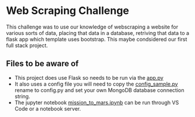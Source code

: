 # Web Scraping Challenge
This challenge was to use our knowledge of webscraping a website for various sorts of data, 
placing that data in a database, retriving that data to a flask app which template uses bootstrap.
This maybe condsidered our first full stack project.

## Files to be aware of
* This project does use Flask so needs to be run via the [app.py](/mission-to-mars/app.py)
* It also uses a config file you will need to copy the [config_sample.py](/mission-to-mars/config_sample.py) 
rename to config.py and set your own MongoDB database connection string.
* The jupyter notebook [mission_to_mars.ipynb](/missiojn-to-mars/mission_to_mars.ipynb) can be run through VS Code or a notebook server.